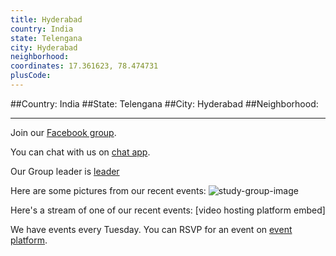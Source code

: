 ```yaml
---
title: Hyderabad
country: India
state: Telengana
city: Hyderabad
neighborhood: 
coordinates: 17.361623, 78.474731
plusCode:
---
```


##Country: India
##State: Telengana
##City: Hyderabad
##Neighborhood: 
*****
Join our [Facebook group](https://www.facebook.com/groups/free.code.camp.hyderabad).

You can chat with us on [chat app]().

Our Group leader is [leader]()

Here are some pictures from our recent events:
![study-group-image]()

Here's a stream of one of our recent events:
[video hosting platform embed]

We have events every Tuesday. You can RSVP for an event on [event platform]().
